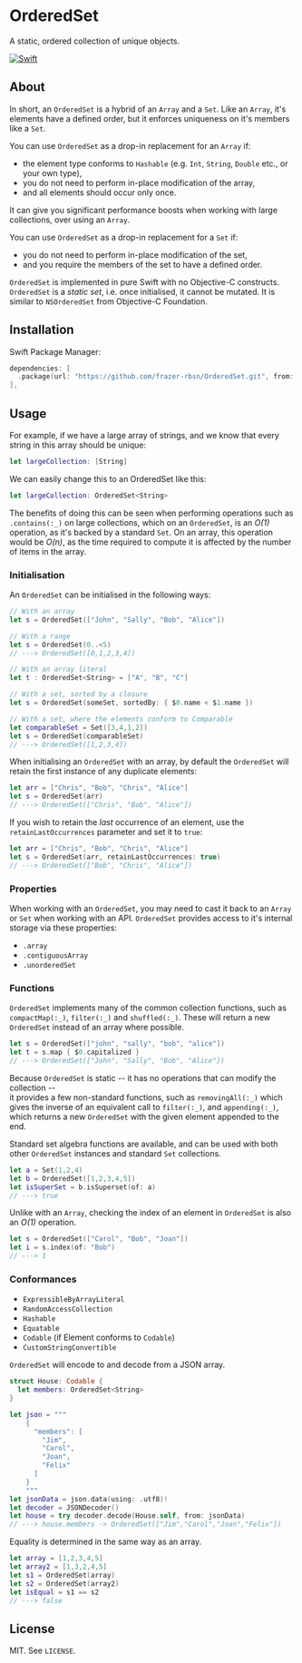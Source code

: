 # OrderedSet
A static, ordered collection of unique objects.

[![Swift](https://github.com/frazer-rbsn/OrderedSet/actions/workflows/swift.yml/badge.svg)](https://github.com/frazer-rbsn/OrderedSet/actions/workflows/swift.yml)



## About

In short, an `OrderedSet` is a hybrid of an `Array` and a `Set`. Like an `Array`, it's elements have
a defined order, but it enforces uniqueness on it's members like a `Set`. 

You can use `OrderedSet` as a drop-in replacement for an `Array` if:
 * the element type conforms to `Hashable` (e.g. `Int`, `String`, `Double` etc., or your own type),
 * you do not need to perform in-place modification of the array,
 * and all elements should occur only once.

It can give you significant performance boosts when working with large collections, over using an `Array`.

You can use `OrderedSet` as a drop-in replacement for a `Set` if:
 * you do not need to perform in-place modification of the set,
 * and you require the members of the set to have a defined order.

`OrderedSet` is implemented in pure Swift with no Objective-C constructs. 
`OrderedSet` is a *static set*, i.e. once initialised, it cannot be mutated. It is similar to `NSOrderedSet` from Objective-C Foundation.


## Installation

Swift Package Manager:

```swift
dependencies: [
  .package(url: "https://github.com/frazer-rbsn/OrderedSet.git", from: "1.0.0"),
],
```


## Usage

For example, if we have a large array of strings, and we know that every string in this array should be unique:

```swift
let largeCollection: [String]
```

We can easily change this to an OrderedSet like this:

```swift
let largeCollection: OrderedSet<String>
```

The benefits of doing this can be seen when performing operations such as `.contains(:_)` on large collections, 
which on an `OrderedSet`, is an *O(1)* operation, as it's backed by a standard `Set`. 
On an array, this operation would be *O(n)*, as the time required to compute it is affected by the number of items in the array.


### Initialisation

An `OrderedSet` can be initialised in the following ways:

```swift
// With an array
let s = OrderedSet(["John", "Sally", "Bob", "Alice"])

// With a range
let s = OrderedSet(0..<5)
// ---> OrderedSet([0,1,2,3,4])

// With an array literal
let t : OrderedSet<String> = ["A", "B", "C"]

// With a set, sorted by a closure
let s = OrderedSet(someSet, sortedBy: { $0.name < $1.name })

// With a set, where the elements conform to Comparable
let comparableSet = Set([3,4,1,2])
let s = OrderedSet(comparableSet)
// ---> OrderedSet([1,2,3,4])
```

When initialising an `OrderedSet` with an array, by default the `OrderedSet` will retain 
the first instance of any duplicate elements:

```swift
let arr = ["Chris", "Bob", "Chris", "Alice"]
let s = OrderedSet(arr)
// ---> OrderedSet(["Chris", "Bob", "Alice"])
```

If you wish to retain the *last* occurrence of an element, use the `retainLastOccurrences` parameter and set it to `true`:

```swift
let arr = ["Chris", "Bob", "Chris", "Alice"]
let s = OrderedSet(arr, retainLastOccurrences: true)
// ---> OrderedSet(["Bob", "Chris", "Alice"])
```


### Properties

When working with an `OrderedSet`, you may need to cast it back to an `Array` or `Set` when working with an API.
`OrderedSet` provides access to it's internal storage via these properties:

* `.array`
* `.contiguousArray`
* `.unorderedSet`

### Functions

`OrderedSet` implements many of the common collection functions, such as `compactMap(:_)`, `filter(:_)` 
and `shuffled(:_)`. These will return a new `OrderedSet` instead of an array where possible. 

```swift
let s = OrderedSet(["john", "sally", "bob", "alice"])
let t = s.map { $0.capitalized }
// ---> OrderedSet(["John", "Sally", "Bob", "Alice"])
```

Because `OrderedSet` is static -- it has no operations that can modify the collection --  
it provides a few non-standard functions, such as `removingAll(:_)` 
which gives the inverse of an equivalent call to `filter(:_)`, and `appending(:_)`, 
which returns a new `OrderedSet` with the given element appended to the end.

Standard set algebra functions are available, and can be used with both other `OrderedSet` instances 
and standard `Set` collections.

```swift
let a = Set(1,2,4)
let b = OrderedSet([1,2,3,4,5])
let isSuperSet = b.isSuperset(of: a)
// ---> true
```

Unlike with an `Array`, checking the index of an element in `OrderedSet` is also an *O(1)* operation.

```swift
let s = OrderedSet(["Carol", "Bob", "Joan"])
let i = s.index(of: "Bob")
// ---> 1
```


### Conformances

* `ExpressibleByArrayLiteral`
* `RandomAccessCollection`
* `Hashable`
* `Equatable`
* `Codable` (if Element conforms to `Codable`)
* `CustomStringConvertible`

`OrderedSet` will encode to and decode from a JSON array.

```swift
struct House: Codable {
  let members: OrderedSet<String>
}

let json = """
    {
      "members": [
        "Jim",
        "Carol",
        "Joan",
        "Felix"
      ]
    }
    """
let jsonData = json.data(using: .utf8)!
let decoder = JSONDecoder()
let house = try decoder.decode(House.self, from: jsonData)
// ---> house.members -> OrderedSet(["Jim","Carol","Joan","Felix"])
```

Equality is determined in the same way as an array.

```swift
let array = [1,2,3,4,5]
let array2 = [1,3,2,4,5]
let s1 = OrderedSet(array)
let s2 = OrderedSet(array2)
let isEqual = s1 == s2
// ---> false
```

## License

MIT. See `LICENSE`.

